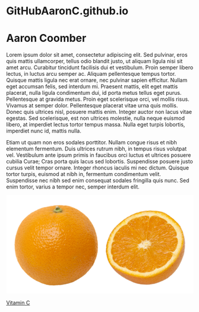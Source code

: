 # GitHubAaronC.github.io
# Aaron Coomber



Lorem ipsum dolor sit amet, consectetur adipiscing elit. Sed pulvinar, eros quis mattis ullamcorper, tellus odio blandit justo, ut aliquam ligula nisi sit amet arcu. Curabitur tincidunt facilisis dui et vestibulum. Proin semper libero lectus, in luctus arcu semper ac. Aliquam pellentesque tempus tortor. Quisque mattis ligula nec erat ornare, nec pulvinar sapien efficitur. Nullam eget accumsan felis, sed interdum mi. Praesent mattis, elit eget mattis placerat, nulla ligula condimentum dui, id porta metus tellus eget purus. Pellentesque at gravida metus. Proin eget scelerisque orci, vel mollis risus. Vivamus at semper dolor. Pellentesque placerat vitae urna quis mollis. Donec quis ultrices nisl, posuere mattis enim. Integer auctor non lacus vitae egestas. Sed scelerisque, est non ultrices molestie, nulla neque euismod libero, at imperdiet lectus tortor tempus massa. Nulla eget turpis lobortis, imperdiet nunc id, mattis nulla.

Etiam ut quam non eros sodales porttitor. Nullam congue risus et nibh elementum fermentum. Duis ultrices rutrum nibh, in tempus risus volutpat vel. Vestibulum ante ipsum primis in faucibus orci luctus et ultrices posuere cubilia Curae; Cras porta quis lacus sed lobortis. Suspendisse posuere justo cursus velit tempor ornare. Integer rhoncus iaculis mi nec dictum. Quisque tortor turpis, euismod at nibh in, fermentum condimentum velit. Suspendisse nec nibh sed enim consequat sodales fringilla quis nunc. Sed enim tortor, varius a tempor nec, semper interdum elit. 


![](images/Orange-Whole-&-Split.jpg)

[Vitamin C](http://www.nhs.uk/Conditions/Scurvy/Pages/Prevention.aspx)
